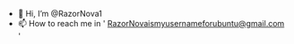 - 👋 Hi, I’m @RazorNova1
- 📫 How to reach me in ' RazorNovaismyusernameforubuntu@gmail.com '

<!---
RazorNova1/RazorNova1 is a ✨ special ✨ repository because its `README.md` (this file) appears on your GitHub profile.
You can click the Preview link to take a look at your changes.
--->
